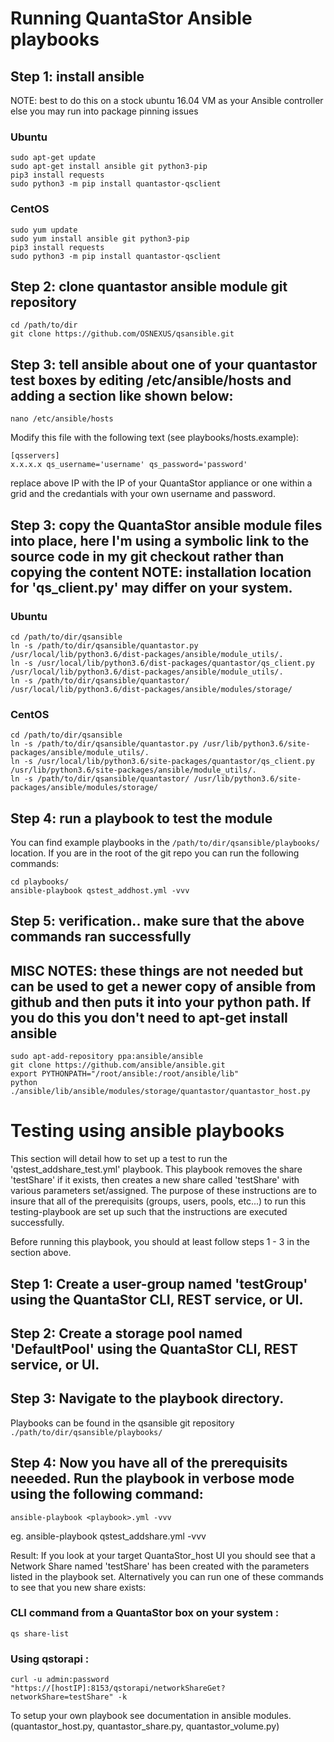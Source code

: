 # Running QuantaStor Ansible playbooks

## Step 1: install ansible
NOTE: best to do this on a stock ubuntu 16.04 VM as your Ansible controller else you may run into package pinning issues

### Ubuntu ###
    sudo apt-get update
    sudo apt-get install ansible git python3-pip
    pip3 install requests
    sudo python3 -m pip install quantastor-qsclient

### CentOS ###
    sudo yum update
    sudo yum install ansible git python3-pip
    pip3 install requests
    sudo python3 -m pip install quantastor-qsclient

## Step 2: clone quantastor ansible module git repository

    cd /path/to/dir
    git clone https://github.com/OSNEXUS/qsansible.git

## Step 3: tell ansible about one of your quantastor test boxes by editing /etc/ansible/hosts and adding a section like shown below:

    nano /etc/ansible/hosts

Modify this file with the following text (see playbooks/hosts.example):

    [qsservers]
    x.x.x.x qs_username='username' qs_password='password'


replace above IP with the IP of your QuantaStor appliance or one within a grid and the credantials with your own username and password.

## Step 3: copy the QuantaStor ansible module files into place, here I'm using a symbolic link to the source code in my git checkout rather than copying the content NOTE: installation location for 'qs_client.py' may differ on your system.

### Ubuntu ###
    cd /path/to/dir/qsansible
    ln -s /path/to/dir/qsansible/quantastor.py /usr/local/lib/python3.6/dist-packages/ansible/module_utils/.
    ln -s /usr/local/lib/python3.6/dist-packages/quantastor/qs_client.py /usr/local/lib/python3.6/dist-packages/ansible/module_utils/.
    ln -s /path/to/dir/qsansible/quantastor/ /usr/local/lib/python3.6/dist-packages/ansible/modules/storage/

### CentOS ###
    cd /path/to/dir/qsansible
    ln -s /path/to/dir/qsansible/quantastor.py /usr/lib/python3.6/site-packages/ansible/module_utils/.
    ln -s /usr/local/lib/python3.6/site-packages/quantastor/qs_client.py /usr/lib/python3.6/site-packages/ansible/module_utils/.
    ln -s /path/to/dir/qsansible/quantastor/ /usr/lib/python3.6/site-packages/ansible/modules/storage/

## Step 4: run a playbook to test the module

You can find example playbooks in the `/path/to/dir/qsansible/playbooks/` location. If you are in the root of the git repo you can run the following commands:

    cd playbooks/
    ansible-playbook qstest_addhost.yml -vvv

## Step 5: verification.. make sure that the above commands ran successfully


## MISC NOTES: these things are not needed but can be used to get a newer copy of ansible from github and then puts it into your python path.  If you do this you don't need to apt-get install ansible
    sudo apt-add-repository ppa:ansible/ansible
    git clone https://github.com/ansible/ansible.git
    export PYTHONPATH="/root/ansible:/root/ansible/lib"
    python ./ansible/lib/ansible/modules/storage/quantastor/quantastor_host.py 

# Testing using ansible playbooks

This section will detail how to set up a test to run the 'qstest_addshare_test.yml' playbook. This playbook removes the share 'testShare'
if it exists, then creates a new share called 'testShare' with various parameters set/assigned. The purpose of these instructions are to insure that 
all of the prerequisits (groups, users, pools, etc...) to run this testing-playbook are set up such that the instructions are executed successfully.

Before running this playbook, you should at least follow steps 1 - 3 in the section above.

## Step 1: Create a user-group named 'testGroup' using the QuantaStor CLI, REST service, or UI.

## Step 2: Create a storage pool named 'DefaultPool' using the QuantaStor CLI, REST service, or UI.

## Step 3: Navigate to the playbook directory. 

Playbooks can be found in the qsansible git repository `./path/to/dir/qsansible/playbooks/`

## Step 4: Now you have all of the prerequisits neeeded. Run the playbook in verbose mode using the following command:

    ansible-playbook <playbook>.yml -vvv

eg.
    ansible-playbook qstest_addshare.yml -vvv

Result: If you look at your target QuantaStor_host UI you should see that a Network Share named 'testShare' 
has been created with the parameters listed in the playbook set. Alternatively you can run one of these commands to see that you new share exists:

### CLI command from a QuantaStor box on your system :
    qs share-list

### Using qstorapi :
    curl -u admin:password "https://[hostIP]:8153/qstorapi/networkShareGet?networkShare=testShare" -k

To setup your own playbook see documentation in ansible modules. (quantastor_host.py, quantastor_share.py, quantastor_volume.py)